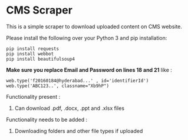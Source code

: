 # CMS Scraper
This is a simple scraper to download uploaded content on CMS website.

Please install the following over your Python 3 and pip installation:

```
pip install requests
pip install webbot
pip install beautifulsoup4
```


**Make sure you replace Email and Password on lines 18 and 21** like :

```
web.type('f20160184@hyderabad...' , id='identifierId')
web.type('ABC123..', classname="Xb9hP")
```

Functionality present :
1. Can download .pdf, .docx, .ppt and .xlsx files

Functionality needs to be added :
1. Downloading folders and other file types if uploaded
